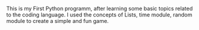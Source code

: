 This is my First Python programm, after learning some basic topics related to the coding language. I used the concepts of Lists, time module, random module to create a simple and fun game.

